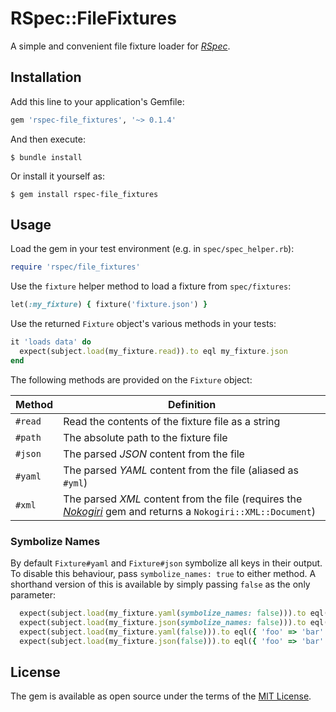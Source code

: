 # RSpec::FileFixtures

A simple and convenient file fixture loader for [_RSpec_](https://rspec.info/).

## Installation

Add this line to your application's Gemfile:

```ruby
gem 'rspec-file_fixtures', '~> 0.1.4'
```

And then execute:

    $ bundle install

Or install it yourself as:

    $ gem install rspec-file_fixtures

## Usage

Load the gem in your test environment (e.g. in `spec/spec_helper.rb`):

```ruby
require 'rspec/file_fixtures'
```

Use the `fixture` helper method to load a fixture from `spec/fixtures`:

```ruby
let(:my_fixture) { fixture('fixture.json') }
```

Use the returned `Fixture` object's various methods in your tests:

```ruby
it 'loads data' do
  expect(subject.load(my_fixture.read)).to eql my_fixture.json
end
```

The following methods are provided on the `Fixture` object:

|Method|Definition|
|-|-|
|`#read`|Read the contents of the fixture file as a string|
|`#path`|The absolute path to the fixture file|
|`#json`|The parsed _JSON_ content from the file|
|`#yaml`|The parsed _YAML_ content from the file (aliased as `#yml`)|
|`#xml`|The parsed _XML_ content from the file (requires the [_Nokogiri_](https://nokogiri.org/) gem and returns a `Nokogiri::XML::Document`)|

### Symbolize Names

By default `Fixture#yaml` and `Fixture#json` symbolize all keys in their output. To disable this behaviour, pass `symbolize_names: true` to either method. A shorthand version of this is available by simply passing `false` as the only parameter:

```ruby
  expect(subject.load(my_fixture.yaml(symbolize_names: false))).to eql({ 'foo' => 'bar' })
  expect(subject.load(my_fixture.json(symbolize_names: false))).to eql({ 'foo' => 'bar' })
  expect(subject.load(my_fixture.yaml(false))).to eql({ 'foo' => 'bar' })
  expect(subject.load(my_fixture.json(false))).to eql({ 'foo' => 'bar' })
```

## License

The gem is available as open source under the terms of the [MIT License](https://opensource.org/licenses/MIT).
